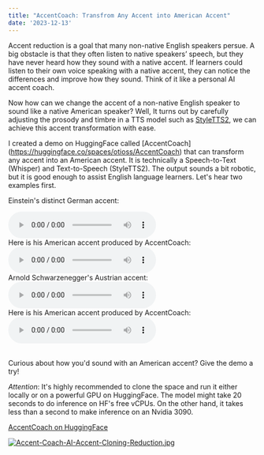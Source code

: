 ```yaml
---
title: "AccentCoach: Transfrom Any Accent into American Accent"
date: '2023-12-13'
---
```


Accent reduction is a goal that many non-native English speakers persue. A big obstacle is that they often listen to native speakers’ speech, but they have never heard how they sound with a native accent. If learners could listen to their own voice speaking with a native accent, they can notice the differences and improve how they sound. Think of it like a personal AI accent coach.

Now how can we change the accent of a non-native English speaker to sound like a native American speaker? Well, It turns out by carefully adjusting the prosody and timbre in a TTS model such as [StyleTTS2](https://github.com/yl4579/StyleTTS2), we can achieve this accent transformation with ease. 


I created a demo on HuggingFace called [AccentCoach] (https://huggingface.co/spaces/otioss/AccentCoach) that can transform any accent into an American accent. It is technically a Speech-to-Text (Whisper) and Text-to-Speech (StyleTTS2). The output sounds a bit robotic, but it is good enough to assist English language learners. Let's hear two examples first.


Einstein's distinct German accent:

<audio controls="controls" preload="auto" src="/assets/audio/Albert-Einstein.wav">
<p>Your browser does not support the audio element.</p>
</audio>

<br/>
Here is his American accent produced by AccentCoach: 


<audio controls="controls" preload="auto" src="/assets/audio/Albert-Einstein-Native-American-Accent.wav">
<p>Your browser does not support the audio element.</p>
</audio>

<br/>
Arnold Schwarzenegger's Austrian accent:
<audio controls="controls" preload="auto" src="/assets/audio/Arnold-Schwarzenegger.wav">
<p>Your browser does not support the audio element.</p>
</audio>

<br/>
Here is his American accent produced by AccentCoach:
<audio controls="controls" preload="auto" src="/assets/audio/Arnold-Schwarzenegger-Native-American-Accent.wav">
<p>Your browser does not support the audio element.</p>
</audio>
<br/>
<br/>

Curious about how you'd sound with an American accent? Give the demo a try! 

*Attention*: It's highly recommended to clone the space and run it either locally or on a powerful GPU on HuggingFace. The model might take 20 seconds to do inference on HF's free vCPUs. On the other hand, it takes less than a second to make inference on an Nvidia 3090. 


[AccentCoach on HuggingFace](https://huggingface.co/spaces/otioss/AccentCoach)

[![Accent-Coach-AI-Accent-Cloning-Reduction.jpg](https://i.postimg.cc/wvYtD7Dd/Accent-Coach-AI-Accent-Cloning-Reduction.jpg)](https://huggingface.co/spaces/otioss/AccentCoach)

